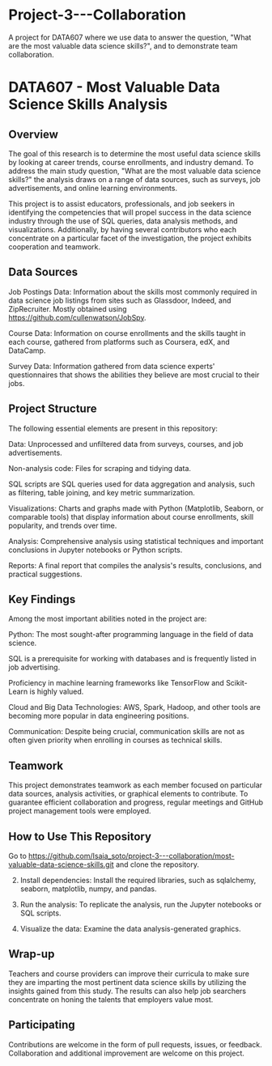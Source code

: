 # Project-3---Collaboration
A project for DATA607 where we use data to answer the question, "What are the most valuable data science skills?", and to demonstrate team collaboration. 


# DATA607 - Most Valuable Data Science Skills Analysis

## Overview

The goal of this research is to determine the most useful data science skills by looking at career trends, course enrollments, and industry demand. To address the main study question, "What are the most valuable data science skills?" the analysis draws on a range of data sources, such as surveys, job advertisements, and online learning environments.

This project is to assist educators, professionals, and job seekers in identifying the competencies that will propel success in the data science industry through the use of SQL queries, data analysis methods, and visualizations. Additionally, by having several contributors who each concentrate on a particular facet of the investigation, the project exhibits cooperation and teamwork.

## Data Sources

Job Postings Data: Information about the skills most commonly required in data science job listings from sites such as Glassdoor, Indeed, and ZipRecruiter. Mostly obtained using https://github.com/cullenwatson/JobSpy.

Course Data: Information on course enrollments and the skills taught in each course, gathered from platforms such as Coursera, edX, and DataCamp.

Survey Data: Information gathered from data science experts' questionnaires that shows the abilities they believe are most crucial to their jobs.

## Project Structure

The following essential elements are present in this repository:

Data: Unprocessed and unfiltered data from surveys, courses, and job advertisements.

Non-analysis code: Files for scraping and tidying data.

SQL scripts are SQL queries used for data aggregation and analysis, such as filtering, table joining, and key metric summarization.

Visualizations: Charts and graphs made with Python (Matplotlib, Seaborn, or comparable tools) that display information about course enrollments, skill popularity, and trends over time.

Analysis: Comprehensive analysis using statistical techniques and important conclusions in Jupyter notebooks or Python scripts.

Reports: A final report that compiles the analysis's results, conclusions, and practical suggestions.

## Key Findings

Among the most important abilities noted in the project are:

Python: The most sought-after programming language in the field of data science.

SQL is a prerequisite for working with databases and is frequently listed in job advertising.

Proficiency in machine learning frameworks like TensorFlow and Scikit-Learn is highly valued.

Cloud and Big Data Technologies: AWS, Spark, Hadoop, and other tools are becoming more popular in data engineering positions.

Communication: Despite being crucial, communication skills are not as often given priority when enrolling in courses as technical skills.

## Teamwork

This project demonstrates teamwork as each member focused on particular data sources, analysis activities, or graphical elements to contribute. To guarantee efficient collaboration and progress, regular meetings and GitHub project management tools were employed.

## How to Use This Repository

Go to https://github.com/Isaia_soto/project-3---collaboration/most-valuable-data-science-skills.git and clone the repository.

2. Install dependencies: Install the required libraries, such as sqlalchemy, seaborn, matplotlib, numpy, and pandas.

3. Run the analysis: To replicate the analysis, run the Jupyter notebooks or SQL scripts.

4. Visualize the data: Examine the data analysis-generated graphics.

## Wrap-up

Teachers and course providers can improve their curricula to make sure they are imparting the most pertinent data science skills by utilizing the insights gained from this study. The results can also help job searchers concentrate on honing the talents that employers value most.

## Participating

Contributions are welcome in the form of pull requests, issues, or feedback. Collaboration and additional improvement are welcome on this project.
